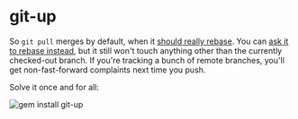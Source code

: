 git-up
======

So `git pull` merges by default, when it [should really rebase](http://www.gitready.com/advanced/2009/02/11/pull-with-rebase.html). You can [ask it to rebase instead](http://d.strelau.net/post/47338904/git-pull-rebase-by-default), but it still won't touch anything other than the currently checked-out branch. If you're tracking a bunch of remote branches, you'll get non-fast-forward complaints next time you push.

Solve it once and for all:

![gem install git-up](http://dl.dropbox.com/u/166030/nonsense/git-up.png)


